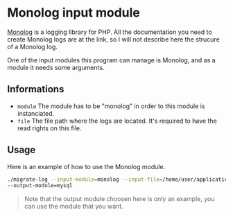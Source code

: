 # Monolog input module

[Monolog](https://seldaek.github.io/monolog/) is a logging library for PHP. All
the documentation you need to create Monolog logs are at the link, so I will not
describe here the strucure of a Monolog log.

One of the input modules this program can manage is Monolog, and as a module it
needs some arguments.

## Informations

- `module` The module has to be "monolog" in order to this module is
instanciated.
- `file` The file path where the logs are located. It's required to have the
read rights on this file.

## Usage

Here is an example of how to use the Monolog module.

```bash
./migrate-log --input-module=monolog --input-file=/home/user/application.log \
--output-module=mysql
```

> Note that the output module choosen here is only an example, you can use the
> module that you want.
